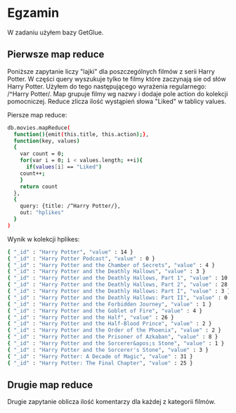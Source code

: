 # Egzamin
W zadaniu użyłem bazy GetGlue.

## Pierwsze map reduce
Poniższe zapytanie liczy "lajki" dla poszczególnych filmów z serii Harry Potter.
W części query wyszukuje tylko te filmy które zaczynają sie od słów Harry Potter.
Użyłem do tego następującego wyrażenia regularnego: /^Harry Potter/.
Map grupuje filmy wg nazwy i dodaje pole action do kolekcji pomocniczej.
Reduce zlicza ilość wystąpień słowa "Liked" w tablicy values.

Piersze map reduce:
```sh
db.movies.mapReduce(
  function(){emit(this.title, this.action);},
  function(key, values)
  {
    var count = 0;
    for(var i = 0; i < values.length; ++i){
      if(values[i] == "Liked")
	count++;
    }
    return count
  },
  {
    query: {title: /^Harry Potter/},
    out: "hplikes"
  }
)
```


Wynik w kolekcji hplikes:
```sh
{ "_id" : "Harry Potter", "value" : 14 }
{ "_id" : "Harry Potter Podcast", "value" : 0 }
{ "_id" : "Harry Potter and the Chamber of Secrets", "value" : 4 }
{ "_id" : "Harry Potter and the Deathly Hallows", "value" : 3 }
{ "_id" : "Harry Potter and the Deathly Hallows, Part 1", "value" : 10 }
{ "_id" : "Harry Potter and the Deathly Hallows, Part 2", "value" : 28 }
{ "_id" : "Harry Potter and the Deathly Hallows: Part I", "value" : 3 }
{ "_id" : "Harry Potter and the Deathly Hallows: Part II", "value" : 0 }
{ "_id" : "Harry Potter and the Forbidden Journey", "value" : 1 }
{ "_id" : "Harry Potter and the Goblet of Fire", "value" : 4 }
{ "_id" : "Harry Potter and the Half", "value" : 26 }
{ "_id" : "Harry Potter and the Half-Blood Prince", "value" : 2 }
{ "_id" : "Harry Potter and the Order of the Phoenix", "value" : 2 }
{ "_id" : "Harry Potter and the Prisoner of Azkaban", "value" : 8 }
{ "_id" : "Harry Potter and the Sorcerer&apos;s Stone", "value" : 1 }
{ "_id" : "Harry Potter and the Sorcerer's Stone", "value" : 3 }
{ "_id" : "Harry Potter: A Decade of Magic", "value" : 31 }
{ "_id" : "Harry Potter: The Final Chapter", "value" : 25 }
```

## Drugie map reduce
Drugie zapytanie oblicza ilość komentarzy dla każdej z kategorii filmów.
```sh
```


```sh
```



